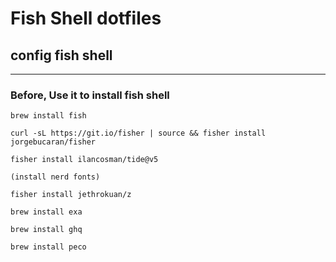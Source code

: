 # **Fish Shell** dotfiles
## config fish shell
---
### **Before, Use it to install fish shell**
```
brew install fish

curl -sL https://git.io/fisher | source && fisher install jorgebucaran/fisher

fisher install ilancosman/tide@v5

(install nerd fonts)

fisher install jethrokuan/z

brew install exa

brew install ghq

brew install peco
```
